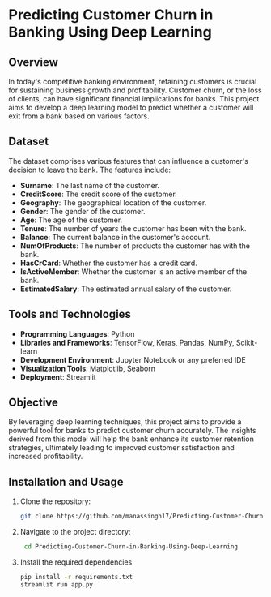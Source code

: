 # Predicting Customer Churn in Banking Using Deep Learning

## Overview

In today's competitive banking environment, retaining customers is crucial for sustaining business growth and profitability. Customer churn, or the loss of clients, can have significant financial implications for banks. This project aims to develop a deep learning model to predict whether a customer will exit from a bank based on various factors.

## Dataset

The dataset comprises various features that can influence a customer's decision to leave the bank. The features include:

- **Surname**: The last name of the customer.
- **CreditScore**: The credit score of the customer.
- **Geography**: The geographical location of the customer.
- **Gender**: The gender of the customer.
- **Age**: The age of the customer.
- **Tenure**: The number of years the customer has been with the bank.
- **Balance**: The current balance in the customer's account.
- **NumOfProducts**: The number of products the customer has with the bank.
- **HasCrCard**: Whether the customer has a credit card.
- **IsActiveMember**: Whether the customer is an active member of the bank.
- **EstimatedSalary**: The estimated annual salary of the customer.

## Tools and Technologies

- **Programming Languages**: Python
- **Libraries and Frameworks**: TensorFlow, Keras, Pandas, NumPy, Scikit-learn
- **Development Environment**: Jupyter Notebook or any preferred IDE
- **Visualization Tools**: Matplotlib, Seaborn
- **Deployment**: Streamlit

## Objective

By leveraging deep learning techniques, this project aims to provide a powerful tool for banks to predict customer churn accurately. The insights derived from this model will help the bank enhance its customer retention strategies, ultimately leading to improved customer satisfaction and increased profitability.

## Installation and Usage

1. Clone the repository:
   ```bash
   git clone https://github.com/manassingh17/Predicting-Customer-Churn-in-Banking-Using-Deep-Learning.git
2. Navigate to the project directory:
   ```bash
    cd Predicting-Customer-Churn-in-Banking-Using-Deep-Learning
3. Install the required dependencies
    ```bash
    pip install -r requirements.txt
    streamlit run app.py

   
   
